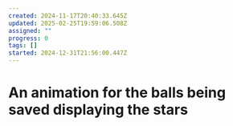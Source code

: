```yaml
---
created: 2024-11-17T20:40:33.645Z
updated: 2025-02-25T19:59:06.508Z
assigned: ""
progress: 0
tags: []
started: 2024-12-31T21:56:00.447Z
---
```


# An animation for the balls being saved displaying the stars
